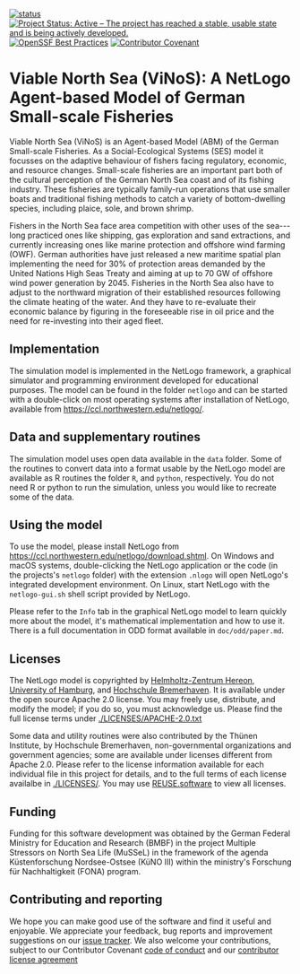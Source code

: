<!--
SPDX-FileContributor: Carsten Lemmen <carsten.lemmen@hereon.de>
SPDX-FileCopyrightText: 2022-2023 Helmholtz-Zentrum hereon GmbH
SPDX-License-Identifier: CC0-1.0
-->

 [![status](https://joss.theoj.org/papers/84a737c77c6d676d0aefbcef8974b138/status.svg)](https://joss.theoj.org/papers/84a737c77c6d676d0aefbcef8974b138)
 [![Project Status: Active – The project has reached a stable, usable state and is being actively developed.](https://www.repostatus.org/badges/latest/active.svg)](https://www.repostatus.org/#active)
 [![OpenSSF Best Practices](https://bestpractices.coreinfrastructure.org/projects/7240/badge)](https://bestpractices.coreinfrastructure.org/projects/7240)
 [![Contributor Covenant](https://img.shields.io/badge/Contributor%20Covenant-2.1-4baaaa.svg)](./doc/contributing/code_of_conduct.md)


# Viable North Sea (ViNoS): A NetLogo Agent-based Model of German Small-scale Fisheries

Viable North Sea (ViNoS) is an Agent-based Model (ABM) of the German Small-scale Fisheries.  As a Social-Ecological Systems (SES) model it focusses on the adaptive behaviour of fishers facing regulatory, economic, and resource changes. Small-scale fisheries are an important part both of the cultural perception of the German North Sea coast and of its fishing industry. These fisheries are typically family-run operations that use smaller boats and traditional fishing methods to catch a variety of bottom-dwelling species, including plaice, sole, and brown shrimp.

Fishers in the North Sea face area competition with other uses of the sea---long practiced ones like shipping, gas exploration and sand extractions, and currently increasing ones like marine protection and offshore wind farming (OWF).  German authorities have just released a new maritime spatial plan implementing the need for 30% of protection areas demanded by the United Nations High Seas Treaty and aiming at up to 70 GW of offshore wind power generation by 2045.  Fisheries in the North Sea also have to adjust to the northward migration of their established resources following the climate heating of the water.  And they have to re-evaluate their economic balance by figuring in the foreseeable rise in oil price and the need for re-investing into their aged fleet.

## Implementation

The simulation model is implemented in the NetLogo framework, a graphical simulator and programming
environment developed for educational purposes.  The model can be found in the folder `netlogo` and
can be started with a double-click on most operating systems after installation of NetLogo,
available from https://ccl.northwestern.edu/netlogo/.

## Data and supplementary routines

The simulation model uses open data available in the `data` folder.  Some of the routines to convert
data into a format usable by the NetLogo model are available as R routines the folder `R`, and
`python`, respectively.   You do not need R or python to run the simulation, unless you would like
to recreate some of the data.

## Using the model

To use the model, please install NetLogo from https://ccl.northwestern.edu/netlogo/download.shtml.  On
Windows and macOS systems, double-clicking the NetLogo application or the code (in the projects's
`netlogo` folder) with the extension `.nlogo` will open NetLogo's integrated development environment.
On Linux, start NetLogo with the `netlogo-gui.sh` shell script provided by NetLogo.

Please refer to the `Info` tab in the graphical NetLogo model to learn quickly more about the model, it's
mathematical implementation and how to use it.  There is a full documentation in ODD format available in
`doc/odd/paper.md`.

## Licenses

The NetLogo model is copyrighted by [Helmholtz-Zentrum Hereon](https://www.hereon.de), [University of Hamburg](https://www.uni-hamburg.de), and [Hochschule Bremerhaven](https://www.hs-bremerhaven.de).  It is available under
the open source Apache 2.0 license.  You may freely use, distribute, and modify the model;  if you
do so, you must acknowledge us. Please find the full license terms under [./LICENSES/APACHE-2.0.txt](./LICENSES/APACHE-2.0.txt)

Some data and utility routines were also contributed by the Thünen Institute, by Hochschule Bremerhaven,
non-governmental organizations and government agencies; some are available under licenses different
from Apache 2.0.  Please refer to the license information available for each individual file in
this project for details, and to the full terms of each license availalbe in [./LICENSES/](./LICENSES).
You may use [REUSE.software](https://reuse.software) to view all licenses.

## Funding

Funding for this software development was obtained by the German Federal Ministry for Education
and Research  (BMBF) in the project Multiple Stressors on North Sea Life (MuSSeL) in the
framework of the agenda Küstenforschung Nordsee-Ostsee (KüNO III) within the
ministry's Forschung für Nachhaltigkeit (FONA) program.

## Contributing and reporting

We hope you can make good use of the software and find it useful and enjoyable. We appreciate
your feedback, bug reports and improvement suggestions on our [issue tracker](https://codebase.helmholtz.cloud/mussel/netlogo-northsea-species/-/issues).  We also welcome your contributions, subject to our Contributor
Covenant [code of conduct](./doc/contributing/code_of_conduct.md) and our [contributor license agreement](./doc/contributing/contributing-license.md)
